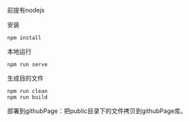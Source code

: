 前提有nodejs

安装
```
npm install
```

本地运行
```
npm run serve
```

生成目的文件
```
npm run clean
npm run build
```

部署到githubPage：把public目录下的文件拷贝到githubPage库。
